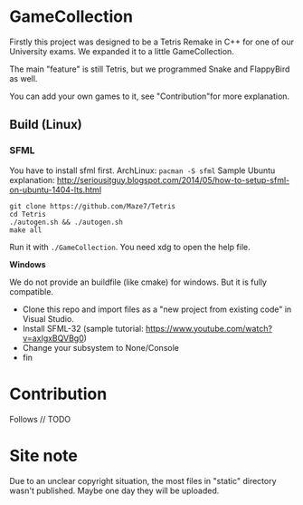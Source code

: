 # GameCollection
Firstly this project was designed to be a Tetris Remake in C++ for one of our University exams. 
We expanded it to a little GameCollection. 

The main "feature" is still Tetris, but we programmed Snake and FlappyBird as well. 

You can add your own games to it, see "Contribution"for more explanation.

## Build (Linux)
### SFML
You have to install sfml first.
ArchLinux: `pacman -S sfml`
Sample Ubuntu explanation: http://seriousitguy.blogspot.com/2014/05/how-to-setup-sfml-on-ubuntu-1404-lts.html

```
git clone https://github.com/Maze7/Tetris
cd Tetris
./autogen.sh && ./autogen.sh
make all
```
Run it with `./GameCollection`. You need xdg to open the help file. 


**Windows**

We do not provide an buildfile (like cmake) for windows. But it is fully compatible. 
- Clone this repo and import files as a "new project from existing code" in Visual Studio.
- Install SFML-32 (sample tutorial: https://www.youtube.com/watch?v=axIgxBQVBg0) 
- Change your subsystem to None/Console
- fin

# Contribution
Follows // TODO

# Site note
Due to an unclear copyright situation, the most files in "static" directory wasn't published. Maybe one day they will be uploaded. 
